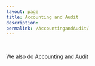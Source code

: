 ```yaml
---
layout: page
title: Accounting and Audit
description: 
permalink: /AccountingandAudit/
---
```

<br>

<!-- <img src="{{ site.baseurl }}/index.jpg" title="Profile Picture" class="profile"> -->

We also do Accounting and Audit